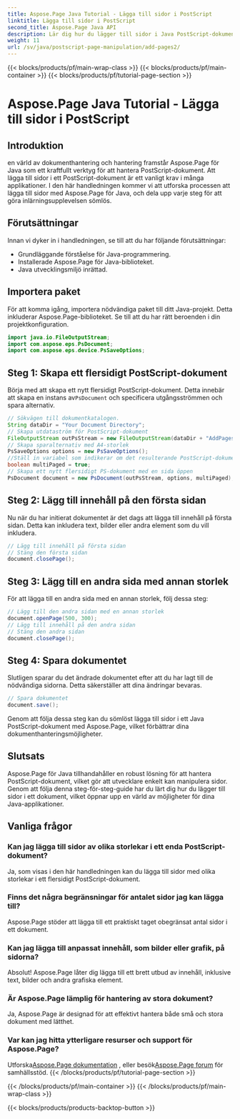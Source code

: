 ```yaml
---
title: Aspose.Page Java Tutorial - Lägga till sidor i PostScript
linktitle: Lägga till sidor i PostScript
second_title: Aspose.Page Java API
description: Lär dig hur du lägger till sidor i Java PostScript-dokument med Aspose.Page. Följ vår steg-för-steg-guide för sömlös dokumenthantering.
weight: 11
url: /sv/java/postscript-page-manipulation/add-pages2/
---
```


{{< blocks/products/pf/main-wrap-class >}}
{{< blocks/products/pf/main-container >}}
{{< blocks/products/pf/tutorial-page-section >}}

# Aspose.Page Java Tutorial - Lägga till sidor i PostScript

## Introduktion
en värld av dokumenthantering och hantering framstår Aspose.Page för Java som ett kraftfullt verktyg för att hantera PostScript-dokument. Att lägga till sidor i ett PostScript-dokument är ett vanligt krav i många applikationer. I den här handledningen kommer vi att utforska processen att lägga till sidor med Aspose.Page för Java, och dela upp varje steg för att göra inlärningsupplevelsen sömlös.
## Förutsättningar
Innan vi dyker in i handledningen, se till att du har följande förutsättningar:
- Grundläggande förståelse för Java-programmering.
- Installerade Aspose.Page för Java-biblioteket.
- Java utvecklingsmiljö inrättad.
## Importera paket
För att komma igång, importera nödvändiga paket till ditt Java-projekt. Detta inkluderar Aspose.Page-biblioteket. Se till att du har rätt beroenden i din projektkonfiguration.
```java
import java.io.FileOutputStream;
import com.aspose.eps.PsDocument;
import com.aspose.eps.device.PsSaveOptions;
```
## Steg 1: Skapa ett flersidigt PostScript-dokument
 Börja med att skapa ett nytt flersidigt PostScript-dokument. Detta innebär att skapa en instans av`PsDocument` och specificera utgångsströmmen och spara alternativ.
```java
// Sökvägen till dokumentkatalogen.
String dataDir = "Your Document Directory";
// Skapa utdataström för PostScript-dokument
FileOutputStream outPsStream = new FileOutputStream(dataDir + "AddPages2_outPS.ps");
// Skapa sparalternativ med A4-storlek
PsSaveOptions options = new PsSaveOptions();
//Ställ in variabel som indikerar om det resulterande PostScript-dokumentet kommer att vara flersidigt
boolean multiPaged = true;
// Skapa ett nytt flersidigt PS-dokument med en sida öppen
PsDocument document = new PsDocument(outPsStream, options, multiPaged);
```
## Steg 2: Lägg till innehåll på den första sidan
Nu när du har initierat dokumentet är det dags att lägga till innehåll på första sidan. Detta kan inkludera text, bilder eller andra element som du vill inkludera.
```java
// Lägg till innehåll på första sidan
// Stäng den första sidan
document.closePage();
```
## Steg 3: Lägg till en andra sida med annan storlek
För att lägga till en andra sida med en annan storlek, följ dessa steg:
```java
// Lägg till den andra sidan med en annan storlek
document.openPage(500, 300);
// Lägg till innehåll på den andra sidan
// Stäng den andra sidan
document.closePage();
```
## Steg 4: Spara dokumentet
Slutligen sparar du det ändrade dokumentet efter att du har lagt till de nödvändiga sidorna. Detta säkerställer att dina ändringar bevaras.
```java
// Spara dokumentet
document.save();
```
Genom att följa dessa steg kan du sömlöst lägga till sidor i ett Java PostScript-dokument med Aspose.Page, vilket förbättrar dina dokumenthanteringsmöjligheter.
## Slutsats
Aspose.Page för Java tillhandahåller en robust lösning för att hantera PostScript-dokument, vilket gör att utvecklare enkelt kan manipulera sidor. Genom att följa denna steg-för-steg-guide har du lärt dig hur du lägger till sidor i ett dokument, vilket öppnar upp en värld av möjligheter för dina Java-applikationer.
## Vanliga frågor
### Kan jag lägga till sidor av olika storlekar i ett enda PostScript-dokument?
Ja, som visas i den här handledningen kan du lägga till sidor med olika storlekar i ett flersidigt PostScript-dokument.
### Finns det några begränsningar för antalet sidor jag kan lägga till?
Aspose.Page stöder att lägga till ett praktiskt taget obegränsat antal sidor i ett dokument.
### Kan jag lägga till anpassat innehåll, som bilder eller grafik, på sidorna?
Absolut! Aspose.Page låter dig lägga till ett brett utbud av innehåll, inklusive text, bilder och andra grafiska element.
### Är Aspose.Page lämplig för hantering av stora dokument?
Ja, Aspose.Page är designad för att effektivt hantera både små och stora dokument med lätthet.
### Var kan jag hitta ytterligare resurser och support för Aspose.Page?
 Utforska[Aspose.Page dokumentation](https://reference.aspose.com/page/java/) , eller besök[Aspose.Page forum](https://forum.aspose.com/c/page/39) för samhällsstöd.
{{< /blocks/products/pf/tutorial-page-section >}}

{{< /blocks/products/pf/main-container >}}
{{< /blocks/products/pf/main-wrap-class >}}

{{< blocks/products/products-backtop-button >}}

